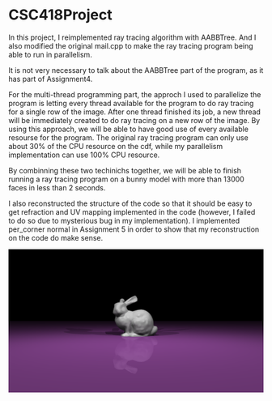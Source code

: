 # CSC418Project

In this project, I reimplemented ray tracing algorithm with AABBTree. And I also modified the original mail.cpp to make the ray tracing program being able to run in parallelism.

It is not very necessary to talk about the AABBTree part of the program, as it has part of Assignment4.

For the multi-thread programming part, the approch I used to parallelize the program is letting every thread available for the program to do ray tracing for a single row of the image. After one thread finished its job, a new thread will be immediately created to do ray tracing on a new row of the image. By using this approach, we will be able to have good use of every available resourse for the program. The original ray tracing program can only use about 30% of the CPU resource on the cdf, while my parallelism implementation can use 100% CPU resource.

By combinning these two techinichs together, we will be able to finish running a ray tracing program on a bunny model with more than 13000 faces in less than 2 seconds.

I also reconstructed the structure of the code so that it should be easy to get refraction and UV mapping implemented in the code (however, I failed to do so due to mysterious bug in my implementation). I implemented per_corner normal in Assignment 5 in order to show that my reconstruction on the code do make sense.

![](rgb.png)
